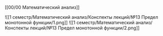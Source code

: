 [[00/00 Математический анализ]]

![[1 семестр/Математический анализ/Конспекты лекций/№13 Предел монотонной функции/1.png]]
![[1 семестр/Математический анализ/Конспекты лекций/№13 Предел монотонной функции/2.png]]
